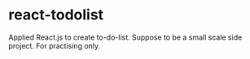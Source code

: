 # react-todolist
Applied React.js to create to-do-list. Suppose to be a small scale side project. For practising only.
